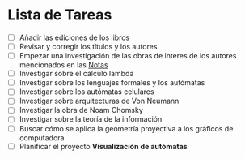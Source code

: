 # Lista de Tareas

- [ ] Añadir las ediciones de los libros
- [ ] Revisar y corregir los títulos y los autores
- [ ] Empezar una investigación de las obras de interes de los autores mencionados en las [Notas](https://github.com/Valerio-Ernesto/Plan_de_lectura_3/blob/master/Listado.md#notas)
- [ ] Investigar sobre el cálculo lambda
- [ ] Investigar sobre los lenguajes formales y los autómatas
- [ ] Investigar sobre los autómatas celulares
- [ ] Investigar sobre arquitecturas de Von Neumann
- [ ] Investigar la obra de Noam Chomsky
- [ ] Investigar sobre la teoría de la información
- [ ] Buscar cómo se aplica la geometría proyectiva a los gráficos de computadora
- [ ] Planificar el proyecto **Visualización de autómatas**
